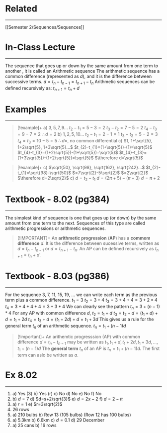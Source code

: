 # Related
---
[[Semester 2/Sequences/Sequences]]
# In-Class Lecture
---
The sequence that goes up or down by the same amount from one term to another , it is called an Arithmetic sequence
The arithmetic sequence has a common difference (represented as $d$), and it is the difference between successive terms.
$d=t_{n}-t_{n-1}=t_{n+1}-t_{n}$
Arithmetic sequences can be defined recursively as:
$t_{n+1}=t_{n}+d$
# Examples
---
>[!example]+
>a)
>$3, 5, 7, 9...$
>$t_{2}-t_{1}=5-3=2$
>$t_{3}-t_{2}=7-5=2$
>$t_{4}-t_{3}=9-7=2$
>$\therefore d=2$
>b)
>$1, 2, 5, 10...$
>$t_{2}-t_{1}=2-1=1$
>$t_{3}-t_{2}=5-2=3$
>$t_{4}=t_{3}=10-5=5$
>$\therefore d=$, no common differential
>c)
>$1, 1+\sqrt{5}, 1+2\sqrt{5}, 1+3\sqrt{5}...$
>$t_{2}-t_{1}=(1+\sqrt{5})-(1)=\sqrt{5}$
>$t_{4}-t_{3}=(1+2\sqrt{5})-(1+\sqrt{5})=\sqrt{5}$
>$t_{4}-t_{3}=(1+3\sqrt{5})-(1+2\sqrt{5})=\sqrt{5}$
>$\therefore d=\sqrt{5}$

>[!example]+
>c)
>$\sqrt{50}, \sqrt{98}, \sqrt{162}, \sqrt{242}...$
>$t_{2}-t_{1}=\sqrt{98}-\sqrt{50}$
>$=7\sqrt{2}-5\sqrt{2}$
>$=2\sqrt{2}$
>$\therefore d=2\sqrt{2}$
>c)
>$d=t_{2}-t_{1}$
>$d=(2\pi +5)-(\pi +3)$
>$d=\pi +2$
# Textbook - 8.02 (pg384)
---
The simplest kind of sequence is one that goes up (or down) by the same amount from one term to the next. Sequences of this type are called arithmetic progressions or arithmetic sequences.
>[!IMPORTANT]+
>An **arithmetic progression** (**AP**) has a **commom difference** $d$. It is the difference between sucessive terms, written as $d=t_{n}-t_{n-1}$ or $d=t_{n+1}-t_{n}$.
>An AP can be defined recursively as $t_{n+1}=t_{n}+d$.
# Textbook - 8.03 (pg386)
---
For the sequence 3, 7, 11, 15, 19, … we can write each term as the previous term plus a common difference.
$t_{1}=3$
$t_{2}=3+4$
$t_{3}=3+4+4=3+2*4$
$t_{4}=3+4+4+4=3+3*4$
We can clearly see the pattern $t_{n}=3+(n-1)*4$
For any AP with common difference $d$,
$t_{2}=t_{1}+d$
$t_{3}=t_{2}+d=(t_{1}+d)+d=t_{1}+2d$
$t_{4}=t_{3}+d=(t_{1}+2d)+d=t_{1}+3d$
This gives us a rule for the general term $t_{n}$ of an arithmetic sequence.
$t_{n}=t_{1}+(n-1)d$

>[!important]+
>An arithemtic progresssion (AP) with common difference $d=t_{n}-t_{n-1}$ may be written as $t_{1}, t_{1}+d, t_{1}+2d, t_{1}+3d,...,t_{1}+(n-1)d$
>The **general term** $t_{n}$ of an AP is $t_{n}=t_{1}+(n-1)d$.
>The first term can aslo be written as $a$.

# Ex 8.02
---
1)
	a) Yes (3)
	b) Yes (r)
	c) No
	d) No
	e) No
	f) No
3)
	b) $d=7$
	d) $d=s+2\sqrt{3}$
	e) $d=2x-2$
	f) $d=2-\pi$
4)
	a) $r=1$
	e) $r=3\sqrt{2}$
5) 26 rows
6)
	a) 210 bulbs
	b) Row 13 (105 bulbs) (Row 12 has 100 bulbs)
7)
	a) 5.3km
	b) 6.6km
	c) $d=0.1$
	d) 29 December
8)
	a) 25 cans
	b) 16 rows